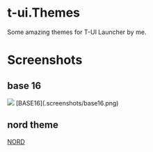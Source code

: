 # t-ui.Themes
Some amazing themes for T-UI Launcher by me.

# Screenshots
## base 16
<img src="https://github.com/pzeadrian/t-ui.Themes/.screenshots/base16.png"/>
[BASE16](.screenshots/base16.png)

## nord theme
[NORD](.screenshots/nord.png)
